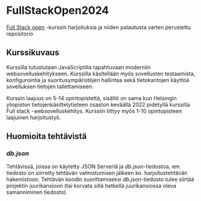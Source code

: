 # FullStackOpen2024
[Full Stack open](https://fullstackopen.com/) -kurssin harjoituksia ja niiden palautusta varten perustettu repositorio


## Kurssikuvaus

Kurssilla tutustutaan JavaScriptilla tapahtuvaan moderniin websovelluskehitykseen. Kurssilla käsitellään myös sovellusten testaamista, konfigurointia ja suoritusympäristöjen hallintaa sekä tietokantojen käyttöä sovelluksen tietojen tallettamiseen.

Kurssin laajuus on 5-14 opintopistettä, sisältö on sama kun Helsingin yliopiston tietojenkäsittelytieteen osaston keväällä 2022 pidetyllä kurssilla Full stack -websovelluskehitys. Kurssiin liittyy myös 1-10 opintopisteen laajuinen harjoitustyö.


## Huomioita tehtävistä

### _**db.json**_

Tehtävissä, joissa on käytetty JSON Serveriä ja *db.json*-tiedostoa, em. tiedosto on siirretty tehtävän valmistumisen jälkeen ko. harjoitustehtävän hakemistoon. Tehtävän koodin suorittamiseksi *db.json*-tiedosto tulee siirtää projektin juurikansioon (tai korvata sillä hetkellä juurikansiossa oleva samanniminen tiedosto).